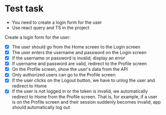 # Test task

- You need to create a login form for the user
- Use react query and TS in the project

Create a login form for the user:

- [x] The user should go from the Home screen to the Login screen
- [x] The user enters the username and password on the Login screen
- [x] If the username or password is invalid, display an error
- [x] If username and password are valid, redirect to the Profile screen
- [x] On the Profile screen, show the user's data from the API
- [x] Only authorized users can go to the Profile screen
- [x] If the user clicks on the Logout button, we have to unlog the user and redirect to Home
- [x] If the user is not logged in or the token is invalid, we automatically redirect to Home from the Profile screen. That is, for example, if a user is on the Profile screen and their session suddenly becomes invalid, app should automatically log out
